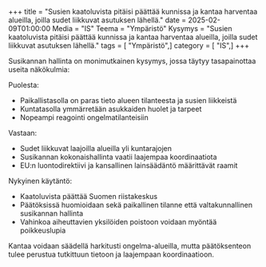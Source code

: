 +++
title = "Susien kaatoluvista pitäisi päättää kunnissa ja kantaa harventaa alueilla, joilla sudet liikkuvat asutuksen lähellä."
date = 2025-02-09T01:00:00
Media = "IS"
Teema = "Ympäristö"
Kysymys = "Susien kaatoluvista pitäisi päättää kunnissa ja kantaa harventaa alueilla, joilla sudet liikkuvat asutuksen lähellä."
tags = [ "Ympäristö",]
category = [ "IS",]
+++

Susikannan hallinta on monimutkainen kysymys, jossa täytyy tasapainottaa useita näkökulmia:

Puolesta:
- Paikallistasolla on paras tieto alueen tilanteesta ja susien liikkeistä
- Kuntatasolla ymmärretään asukkaiden huolet ja tarpeet
- Nopeampi reagointi ongelmatilanteisiin

Vastaan:
- Sudet liikkuvat laajoilla alueilla yli kuntarajojen
- Susikannan kokonaishallinta vaatii laajempaa koordinaatiota
- EU:n luontodirektiivi ja kansallinen lainsäädäntö määrittävät raamit

Nykyinen käytäntö:
- Kaatoluvista päättää Suomen riistakeskus
- Päätöksissä huomioidaan sekä paikallinen tilanne että valtakunnallinen susikannan hallinta
- Vahinkoa aiheuttavien yksilöiden poistoon voidaan myöntää poikkeuslupia

Kantaa voidaan säädellä harkitusti ongelma-alueilla, mutta päätöksenteon tulee perustua tutkittuun tietoon ja laajempaan koordinaatioon.